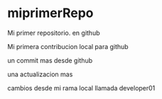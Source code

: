 # miprimerRepo
Mi primer repositorio. en github

Mi primera contribucion local para github

un commit mas desde github

una actualizacion mas

cambios desde mi rama local llamada developer01